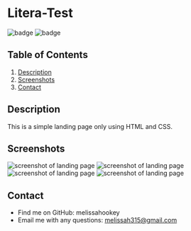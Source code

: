 # Litera-Test

 ![badge](https://img.shields.io/badge/license-MIT-brightgreen)
 ![badge](https://img.shields.io/github/languages/count/melissahookey/Litera-Test)

 ## Table of Contents
  1. [Description](#description) 
  2. [Screenshots](#screenshots)
  3. [Contact](#contact)

  ## Description
  This is a simple landing page only using HTML and CSS.
  
  ## Screenshots
  ![screenshot of landing page](/assets/screenshots/1.png) 
  ![screenshot of landing page](/assets/screenshots/2.png)
  ![screenshot of landing page](/assets/screenshots/3.png)
  ![screenshot of landing page](/assets/screenshots/4.png)
  
  ## Contact
  * Find me on GitHub: melissahookey
  * Email me with any questions: melissah315@gmail.com